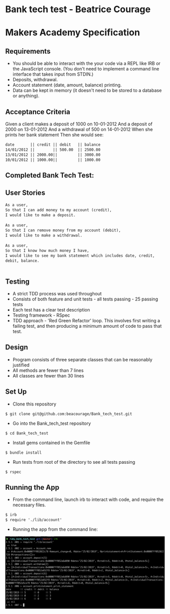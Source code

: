 # Bank tech test - Beatrice Courage


# Makers Academy Specification

Requirements
-----
* You should be able to interact with the your code via a REPL like IRB or the JavaScript console. (You don't need to implement a command line interface that takes input from STDIN.)
* Deposits, withdrawal.
* Account statement (date, amount, balance) printing.
* Data can be kept in memory (it doesn't need to be stored to a database or anything).

Acceptance Criteria
-----
Given a client makes a deposit of 1000 on 10-01-2012
And a deposit of 2000 on 13-01-2012
And a withdrawal of 500 on 14-01-2012
When she prints her bank statement
Then she would see:

```
date       || credit || debit   || balance
14/01/2012 ||        || 500.00  || 2500.00
13/01/2012 || 2000.00||         || 3000.00
10/01/2012 || 1000.00||         || 1000.00
```

Completed Bank Tech Test:
-----

User Stories
-----
```
As a user,
So that I can add money to my account (credit),
I would like to make a deposit.

As a user,
So that I can remove money from my account (debit),
I would like to make a withdrawal.

As a user,
So that I know how much money I have,
I would like to see my bank statement which includes date, credit, debit, balance.


```
Testing
-----
* A strict TDD process was used throughout
* Consists of  both feature and unit tests - all tests passing - 25 passing tests
* Each test has a clear test description
* Testing framework - RSpec
* TDD approach - 'Red Green Refactor' loop. This involves first writing a failing test, and then producing a minimum amount of code to pass that test.

Design
-----
* Program consists of three separate classes that can be reasonably justified
* All methods are fewer than 7 lines
* All classes are fewer than 30 lines


Set Up
-----
* Clone this repository
```
$ git clone git@github.com:beacourage/Bank_tech_test.git
```
* Go into the Bank_tech_test repository
```
$ cd Bank_tech_test
```
* Install gems contained in the Gemfile
```
$ bundle install
```
* Run tests from root of the directory to see all tests passing
```
$ rspec
```
Running the App
-----

* From the command line, launch irb to interact with code, and require the necessary files.

```
$ irb
$ require './lib/account'
```

* Running the app from the command line:

 ![Screenshot](Screenshot1.png)

